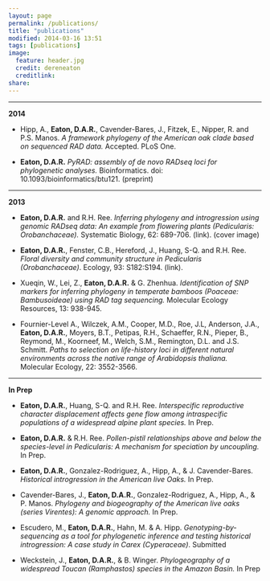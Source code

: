 ```yaml
---
layout: page
permalink: /publications/
title: "publications"
modified: 2014-03-16 13:51
tags: [publications]
image:
  feature: header.jpg
  credit: dereneaton
  creditlink: 
share: 
---
```


-----------------  
__2014__  

* Hipp, A., __Eaton, D.A.R.__, Cavender-Bares, J., Fitzek, E., Nipper, R. and P.S. Manos. _A framework phylogeny of the American oak clade based on sequenced RAD data._ Accepted. PLoS One.  

* __Eaton, D.A.R.__ _PyRAD: assembly of de novo RADseq loci for phylogenetic analyses._ Bioinformatics. doi: 10.1093/bioinformatics/btu121. (preprint)  

-----------------  
__2013__  

* __Eaton, D.A.R.__ and R.H. Ree. _Inferring phylogeny and introgression using genomic RADseq data: An example from flowering plants (Pedicularis: Orobanchaceae)._ Systematic Biology, 62: 689-706. (link). (cover image)  

* __Eaton, D.A.R.__, Fenster, C.B., Hereford, J., Huang, S-Q. and R.H. Ree. _Floral diversity and community structure in Pedicularis (Orobanchaceae)_. Ecology, 93: S182:S194. (link).

* Xueqin, W., Lei, Z., __Eaton, D.A.R.__ & G. Zhenhua. _Identification of SNP markers for inferring phylogeny in temperate bamboos (Poaceae: Bambusoideae) using RAD tag sequencing._ Molecular Ecology Resources, 13: 938-945.

* Fournier-Level A., Wilczek, A.M., Cooper, M.D., Roe, J.L, Anderson, J.A., __Eaton, D.A.R.__, Moyers, B.T., Petipas, R.H., Schaeffer, R.N., Pieper, B., Reymond, M., Koorneef, M., Welch, S.M., Remington, D.L. and J.S. Schmitt. _Paths to selection on life-history loci in different natural environments across the native range of Arabidopsis thaliana._ Molecular Ecology, 22: 3552-3566.


---------------  
__In Prep__

* __Eaton, D.A.R.__, Huang, S-Q. and R.H. Ree. _Interspecific reproductive character displacement affects gene flow among intraspecific populations of a widespread alpine plant species._ In Prep.

* __Eaton, D.A.R.__ & R.H. Ree. _Pollen-pistil relationships above and below the species-level in Pedicularis: A mechanism for speciation by uncoupling._ In Prep.

* __Eaton, D.A.R.__, Gonzalez-Rodriguez, A., Hipp, A., & J. Cavender-Bares. _Historical introgression in the American live Oaks._ In Prep.

* Cavender-Bares, J., __Eaton, D.A.R.__, Gonzalez-Rodriguez, A., Hipp, A., & P. Manos. _Phylogeny and biogeography of the American live oaks (series Virentes): A genomic approach._ In Prep.

* Escudero, M., __Eaton, D.A.R.__, Hahn, M. & A. Hipp. _Genotyping-by-sequencing as a tool for phylogenetic inference and testing historical introgression: A case study in Carex (Cyperaceae)_. Submitted

* Weckstein, J., __Eaton, D.A.R.__, & B. Winger. _Phylogeography of a widespread Toucan (Ramphastos) species in the Amazon Basin._ In Prep


